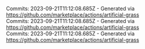 Commits: 2023-09-21T11:12:08.685Z - Generated via https://github.com/marketplace/actions/artificial-grass
<br>
Commits: 2023-09-21T11:12:08.685Z - Generated via https://github.com/marketplace/actions/artificial-grass
<br>
Commits: 2023-09-21T11:12:08.685Z - Generated via https://github.com/marketplace/actions/artificial-grass
<br>
